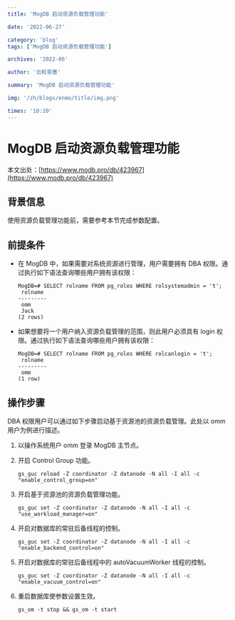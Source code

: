 ```yaml
---
title: 'MogDB 启动资源负载管理功能'

date: '2022-06-27'

category: 'blog'
tags: ['MogDB 启动资源负载管理功能']

archives: '2022-06'

author: '云和恩墨'

summary: 'MogDB 启动资源负载管理功能'

img: '/zh/blogs/enmo/title/img.png'

times: '10:20'
---
```


# MogDB 启动资源负载管理功能

本文出处：[https://www.modb.pro/db/423967](https://www.modb.pro/db/423967)

## 背景信息

使用资源负载管理功能前，需要参考本节完成参数配置。

## 前提条件

- 在 MogDB 中，如果需要对系统资源进行管理，用户需要拥有 DBA 权限。通过执行如下语法查询哪些用户拥有该权限：

  ```
  MogDB=# SELECT rolname FROM pg_roles WHERE rolsystemadmin = 't';
   rolname
  ---------
   omm
   Jack
  (2 rows)
  ```

- 如果想要将一个用户纳入资源负载管理的范围，则此用户必须具有 login 权限。通过执行如下语法查询哪些用户拥有该权限：

  ```
  MogDB=# SELECT rolname FROM pg_roles WHERE rolcanlogin = 't';
   rolname
  ---------
   omm
  (1 row)
  ```

## 操作步骤

DBA 权限用户可以通过如下步骤启动基于资源池的资源负载管理。此处以 omm 用户为例进行描述。

1. 以操作系统用户 omm 登录 MogDB 主节点。

2. 开启 Control Group 功能。

   ```
   gs_guc reload -Z coordinator -Z datanode -N all -I all -c "enable_control_group=on"
   ```

3. 开启基于资源池的资源负载管理功能。

   ```
   gs_guc set -Z coordinator -Z datanode -N all -I all -c "use_workload_manager=on"
   ```

4. 开启对数据库的常驻后备线程的控制。

   ```
   gs_guc set -Z coordinator -Z datanode -N all -I all -c "enable_backend_control=on"
   ```

5. 开启对数据库的常驻后备线程中的 autoVacuumWorker 线程的控制。

   ```
   gs_guc set -Z coordinator -Z datanode -N all -I all -c "enable_vacuum_control=on"
   ```

6. 重启数据库使参数设置生效。

   ```
   gs_om -t stop && gs_om -t start
   ```

